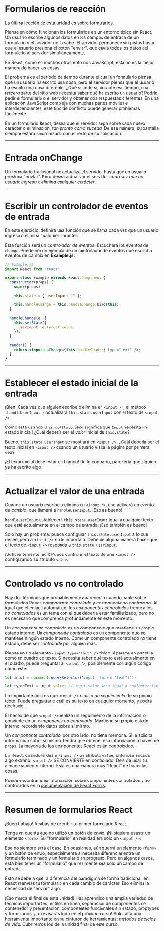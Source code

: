 # Formularios de reacción

La última lección de esta unidad es sobre formularios.

Piense en cómo funcionan los formularios en un entorno típico sin React. Un usuario escribe algunos datos en los campos de entrada de un formulario y el servidor no lo sabe. El servidor permanece sin pistas hasta que el usuario presiona el botón "enviar", que envía todos los datos del formulario al servidor simultáneamente.

En React, como en muchos otros entornos JavaScript, esta no es la mejor manera de hacer las cosas.

El problema es el período de tiempo durante el cual un formulario piensa que un usuario ha escrito una cosa, pero el servidor piensa que el usuario ha escrito una cosa diferente. ¿Qué sucede si, durante ese tiempo, una _tercera_ parte del sitio web necesita saber qué ha escrito un usuario? Podría pedir el formulario o el servidor y obtener dos respuestas diferentes. En una aplicación JavaScript compleja con muchas partes móviles e interdependientes, este tipo de conflicto puede generar problemas fácilmente.

En un formulario React, desea que el servidor sepa sobre cada nuevo carácter o eliminación, _tan pronto como suceda_. De esa manera, su pantalla siempre estará sincronizada con el resto de su aplicación.

---

# Entrada onChange

Un formulario tradicional no actualiza el servidor hasta que un usuario presiona "enviar". Pero desea actualizar el servidor _cada vez que un usuario ingresa o elimina cualquier carácter_.

---

# Escribir un controlador de eventos de entrada

En este ejercicio, definirá una función que se llama cada vez que un usuario ingresa o elimina cualquier carácter.

Esta función será un _controlador de eventos_. Escuchará los eventos de `change`. Puede ver un ejemplo de un controlador de eventos que escucha eventos de cambio en **Example.js**.

```jsx
// Example.js
import React from "react";

export class Example extends React.Component {
  constructor(props) {
    super(props);

    this.state = { userInput: "" };

    this.handleChange = this.handleChange.bind(this);
  }

  handleChange(e) {
    this.setState({
      userInput: e.target.value,
    });
  }

  render() {
    return <input onChange={this.handleChange} type="text" />;
  }
}
```

---

# Establecer el estado inicial de la entrada

¡Bien! Cada vez que alguien escribe o elimina en `<input />`, el método `.handleUserInput()` actualizará `this.state.userInput` con el texto de `<input />`.

Como está usando `this.setState`, ¡eso significa que `Input` necesita un estado inicial! ¿Cuál debería ser el _valor_ inicial de `this.state`?

Bueno, `this.state.userInput` se mostrará en `<input />`. ¿Cuál debería ser el texto inicial en `<input />` cuando un usuario visita la página por primera vez?

¡El texto inicial debe estar en blanco! De lo contrario, parecería que alguien ya ha escrito algo.

---

# Actualizar el valor de una entrada

Cuando un usuario escribe o elimina en `<input />`, eso activará un evento de _cambio_, que llamará a `handleUserInput`. ¡Eso es bueno!

`handleUserInput` establecerá `this.state.userInput` igual a cualquier texto que esté actualmente en el campo de entrada. ¡Eso también es bueno!

Solo hay un problema: puede configurar `this.state.userInput` a lo que desee, pero a `<input />` no le importará. Debe de alguna manera hacer que el texto de `<input />` responda a `this.state.userInput`.

¡Suficientemente fácil! Puede controlar el texto de una `<input />` configurando su atributo `value`.

---

# Controlado vs no controlado

Hay dos términos que probablemente aparecerán cuando hable sobre formularios React: _componente controlado_ y c*omponente no controlado*. Al igual que el enlace automático, los _componentes controlados_ frente a los _no controlados_ es un tema con el que debería estar familiarizado, pero no es necesario que comprenda profundamente en este momento.

Un _componente no controlado_ es un componente que mantiene su propio estado interno. Un _componente controlado_ es un componente que no mantiene ningún estado interno. Como un componente controlado no tiene estado, debe ser _controlado_ por alguien más.

Piense en un elemento `<input type='text' />` típico. Aparece en pantalla como un cuadro de texto. Si necesita saber qué texto está actualmente en el cuadro, puede preguntar al `<input />`, posiblemente con algún código como este:

```jsx
let input = document.querySelector('input [type = "text"]');

let typedText = input.value; // input.value será igual a cualquier texto que esté actualmente en el cuadro de texto.
```

Lo importante aquí es que `<input />` _realiza un seguimiento_ de su propio texto. Puede preguntarle cuál es su texto en cualquier momento, y podrá decírselo.

El hecho de que `<input />` realiza un seguimiento de la información lo convierte en un _componente no controlado_. Mantiene su propio estado interno, recordando datos sobre sí mismo.

Un _componente controlado_, por otro lado, no tiene memoria. Si le solicita información sobre sí mismo, tendrá que obtener esa información a través de `props`. La mayoría de los componentes React están _controlados_.

En React, cuando le das a `<input />` un atributo `value`, entonces sucede algo extraño: `<input />` SE CONVIERTE en controlado. Deja de usar su almacenamiento interno. Esta es una manera más "React" de hacer las cosas.

Puede encontrar más información sobre componentes controlados y no controlados en la [documentación de React Forms](https://reactjs.org/docs/forms.html).

---

# Resumen de formularios React

¡Buen trabajo! Acabas de escribir tu primer formulario React.

Tenga en cuenta que no utilizó un botón de envío. ¡Ni siquiera usaste un elemento `<form>`! Su "formulario" en realidad era solo un `<input />`.

Ese no siempre será el caso. En ocasiones, aún querrá un elemento `<form>` y un botón de envío, especialmente si necesita diferenciar entre un formulario terminado y un formulario en progreso. Pero en algunos casos, está bien tener un "formulario" que realmente sea solo un campo de entrada.

Esto se debe a que, a diferencia del paradigma de forma tradicional, en React reenvías tu formulario en cada cambio de carácter. Eso elimina la necesidad de "enviar" algo.

¡Eso marca el final de esta unidad! Has aprendido una amplia variedad de técnicas importantes: estilos en línea, separación de componentes de contenedor y presentación, componentes funcionales sin estado, proptypes y formularios. ¡Lo revisarás todo en el próximo curso! Solo falta una herramienta importante en su cinturón de herramientas: _métodos de ciclos de vida_. Cubriremos los de la unidad final de este curso.
